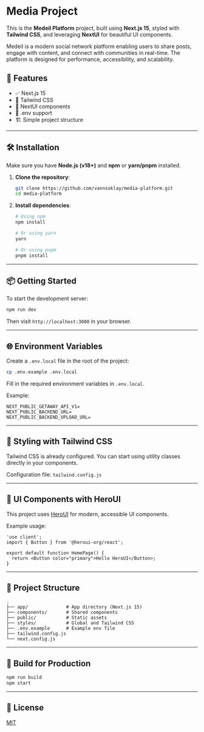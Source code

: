 # Media Project

This is the **Medeil Platform** project, built using **Next.js 15**, styled with **Tailwind CSS**, and leveraging **NextUI** for beautiful UI components.

Medeil is a modern social network platform enabling users to share posts, engage with content, and connect with communities in real-time. The platform is designed for performance, accessibility, and scalability.

## 🚀 Features

- ✅ Next.js 15
- 🎨 Tailwind CSS
- 🧩 NextUI components
- 🔐 .env support
- 🏗️ Simple project structure

---

## 🛠️ Installation

Make sure you have **Node.js (v18+)** and **npm** or **yarn/pnpm** installed.

1. **Clone the repository**:
   ```bash
   git clone https://github.com/vannsoklay/media-platform.git
   cd media-platform
   ```

2. **Install dependencies**:
   ```bash
   # Using npm
   npm install

   # Or using yarn
   yarn

   # Or using pnpm
   pnpm install
   ```

---

## 📦 Getting Started

To start the development server:

```bash
npm run dev
```

Then visit `http://localhost:3000` in your browser.

---

## 🌐 Environment Variables

Create a `.env.local` file in the root of the project:

```bash
cp .env.example .env.local
```

Fill in the required environment variables in `.env.local`.

Example:

```env
NEXT_PUBLIC_GETAWAY_API_V1=
NEXT_PUBLIC_BACKEND_URL=
NEXT_PUBLIC_BACKEND_UPLOAD_URL=
```

---

## 🎨 Styling with Tailwind CSS

Tailwind CSS is already configured. You can start using utility classes directly in your components.

Configuration file: `tailwind.config.js`

---

## 🧩 UI Components with HeroUI

This project uses [HeroUI](https://heroui.org/) for modern, accessible UI components.

Example usage:

```tsx
'use client';
import { Button } from '@heroui-org/react';

export default function HomePage() {
  return <Button color="primary">Hello HeroUI</Button>;
}
```

---

## 📂 Project Structure

```
.
├── app/              # App directory (Next.js 15)
├── components/       # Shared components
├── public/           # Static assets
├── styles/           # Global and Tailwind CSS
├── .env.example      # Example env file
├── tailwind.config.js
└── next.config.js
```

---

## 🧪 Build for Production

```bash
npm run build
npm start
```

---

## 📄 License

[MIT](LICENSE)